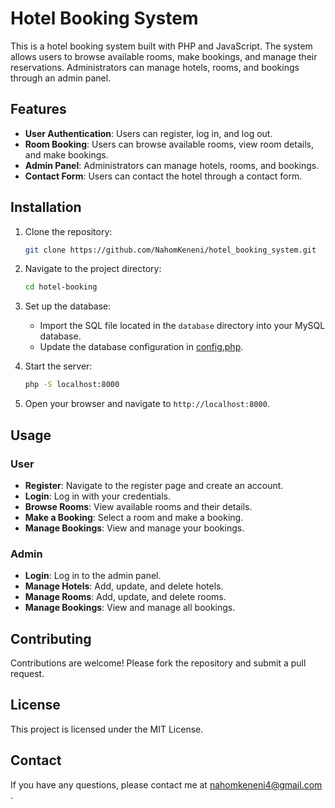 # Hotel Booking System

This is a hotel booking system built with PHP and JavaScript. The system allows users to browse available rooms, make bookings, and manage their reservations. Administrators can manage hotels, rooms, and bookings through an admin panel.


## Features

- **User Authentication**: Users can register, log in, and log out.
- **Room Booking**: Users can browse available rooms, view room details, and make bookings.
- **Admin Panel**: Administrators can manage hotels, rooms, and bookings.
- **Contact Form**: Users can contact the hotel through a contact form.

## Installation

1. Clone the repository:
    ```sh
    git clone https://github.com/NahomKeneni/hotel_booking_system.git
    ```

2. Navigate to the project directory:
    ```sh
    cd hotel-booking
    ```

3. Set up the database:
    - Import the SQL file located in the `database` directory into your MySQL database.
    - Update the database configuration in [config.php](http://_vscodecontentref_/18).

4. Start the server:
    ```sh
    php -S localhost:8000
    ```

5. Open your browser and navigate to `http://localhost:8000`.

## Usage

### User

- **Register**: Navigate to the register page and create an account.
- **Login**: Log in with your credentials.
- **Browse Rooms**: View available rooms and their details.
- **Make a Booking**: Select a room and make a booking.
- **Manage Bookings**: View and manage your bookings.

### Admin

- **Login**: Log in to the admin panel.
- **Manage Hotels**: Add, update, and delete hotels.
- **Manage Rooms**: Add, update, and delete rooms.
- **Manage Bookings**: View and manage all bookings.

## Contributing

Contributions are welcome! Please fork the repository and submit a pull request.

## License

This project is licensed under the MIT License.

## Contact

If you have any questions, please contact me at nahomkeneni4@gmail.com .
